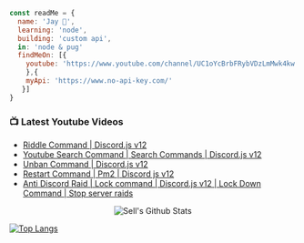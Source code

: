 ```js
const readMe = {
  name: 'Jay 👋',
  learning: 'node',
  building: 'custom api',
  in: 'node & pug'
  findMeOn: [{
    youtube: 'https://www.youtube.com/channel/UC1oYcBrbFRybVDzLmMwk4kw'
    },{
    myApi: 'https://www.no-api-key.com/'
   }]
}
```

### 📺 Latest Youtube Videos
<!-- YOUTUBE:START -->
- [Riddle Command | Discord.js v12](https://www.youtube.com/watch?v=lg_aY9nbGSw)
- [Youtube Search Command | Search Commands | Discord.js v12](https://www.youtube.com/watch?v=r2SAe4Rm6qQ)
- [Unban Command | Discord.js v12](https://www.youtube.com/watch?v=QE37yM7-FJg)
- [Restart Command | Pm2 | Discord js v12](https://www.youtube.com/watch?v=8gYlQytkV5M)
- [Anti Discord Raid | Lock command | Discord.js v12 | Lock Down Command | Stop server raids](https://www.youtube.com/watch?v=4WqBTMqJ9GY)
<!-- YOUTUBE:END -->

<p align="center">
  <img alt="Sell's Github Stats" src="https://github-readme-stats.vercel.app/api?username=sell&show_icons=true&hide_border=true" />
</p>

[![Top Langs](https://github-readme-stats.vercel.app/api/top-langs/?username=sell&layout=compact)](https://github.com/sell/github-readme-stats)

<!--
**sell/sell** is a ✨ _special_ ✨ repository because its `README.md` (this file) appears on your GitHub profile.

Here are some ideas to get you started:

- 🔭 I’m currently working on ...
- 🌱 I’m currently learning ...
- 👯 I’m looking to collaborate on ...
- 🤔 I’m looking for help with ...
- 💬 Ask me about ...
- 📫 How to reach me: ...
- 😄 Pronouns: ...
- ⚡ Fun fact: ...
-->
